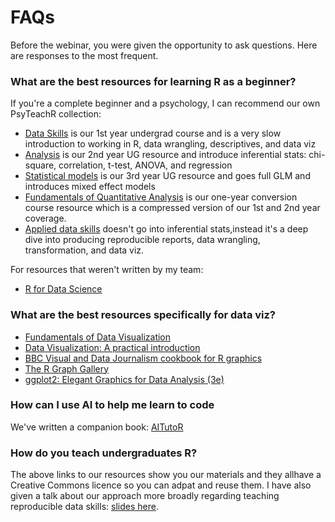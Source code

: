 # FAQs

Before the webinar, you were given the opportunity to ask questions. Here are responses to the most frequent.

### What are the best resources for learning R as a beginner?

If you're a complete beginner and a psychology, I can recommend our own PsyTeachR collection:
- [Data Skills](https://psyteachr.github.io/data-skills-v3/) is our 1st year undergrad course and is a very slow introduction to working in R, data wrangling, descriptives, and data viz
- [Analysis](https://psyteachr.github.io/analysis-v3/) is our 2nd year UG resource and introduce inferential stats: chi-square, correlation, t-test, ANOVA, and regression
- [Statistical models](https://psyteachr.github.io/stat-models-v1/) is our 3rd year UG resource and goes full GLM and introduces mixed effect models
- [Fundamentals of Quantitative Analysis](https://psyteachr.github.io/quant-fun-v3/) is our one-year conversion course resource which is a compressed version of our 1st and 2nd year coverage.
- [Applied data skills](https://psyteachr.github.io/ads-v3/) doesn't go into inferential stats,instead it's a deep dive into producing reproducible reports, data wrangling, transformation, and data viz.

For resources that weren't written by my team:

- [R for Data Science](https://r4ds.hadley.nz/)


### What are the best resources specifically for data viz?

- [Fundamentals of Data Visualization](https://clauswilke.com/dataviz/)
- [Data Visualization: A practical introduction](https://socviz.co/)
- [BBC Visual and Data Journalism cookbook for R graphics](https://bbc.github.io/rcookbook/#how_to_create_bbc_style_graphics)
- [The R Graph Gallery](https://r-graph-gallery.com/)
- [ggplot2: Elegant Graphics for Data Analysis (3e)](https://ggplot2-book.org/)

### How can I use AI to help me learn to code

We've written a companion book: [AITutoR](https://psyteachr.github.io/AITutoR/)

### How do you teach undergraduates R?

The above links to our resources show you our materials and they allhave a Creative Commons licence so you can adpat and reuse them. I have also given a talk about our approach more broadly regarding teaching reproducible data skills: [slides here](https://osf.io/24c65).
